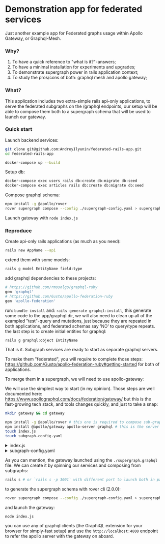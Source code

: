 # Demonstration app for federated services
Just another example app for Federated graphs usage within Apollo Gateway, or Graphql-Mesh.

### Why?
1. To have a quick reference to "what is it?"-answers;
2. To have a minimal installation for experiments and upgrades;
3. To demonstrate supergraph power in rails application context;
4. To study the pros/cons of both: graphql mesh and apollo gateway;

### What?
This application includes two extra-simple rails api-only applications,
to serve the federated subgraphs on the /graphql endpoints,
our setup will be able to compose them both to a supergraph schema
that will be used to launch our gateway.

### Quick start
Launch backend services:
```bash
git clone git@github.com:AndreyIlyunin/federated-rails-app.git
cd federated-rails-app

docker-compose up --build
```
Setup db:
```bash
docker-compose exec users rails db:create db:migrate db:seed
docker-compose exec articles rails db:create db:migrate db:seed
```
Compose graphql schema:
```bash
npm install -g @apollo/rover
rover supergraph compose --config ./supergraph-config.yaml > supergraph.graphql
```
Launch gateway with `node index.js`

### Reproduce
Create api-only rails applications (as much as you need):
```bash
rails new AppName --api
```
extend them with some models:
```bash
rails g model EntityName field:type
```
add graphql dependencies to these projects:
```ruby
# https://github.com/rmosolgo/graphql-ruby
gem 'graphql'
# https://github.com/Gusto/apollo-federation-ruby
gem 'apollo-federation'
```
run: `bundle install`
and: `rails generate graphql:install`,
this generate some code to the app/graphql dir,
we will also need to clean up all of the exampled "test"-query and mutations,
just because they are repeated in both applications, 
and federated schemas say 'NO' to query/type repeats.
the last step is to create initial entities for graphql:
```bash
rails g graphql:object EntityName
```
That is it. 
Subgraph services are ready to start as separate graphql servers.

To make them "federated", you will require to complete those steps: https://github.com/Gusto/apollo-federation-ruby#getting-started
for both of applications.

To merge them in a supergraph, we will need to use apollo-gateway:

We will use the simplest way to start (in my opinion).
Those steps are well documented here: https://www.apollographql.com/docs/federation/gateway/
but this is the fast-growing tech stack, and tools changes quickly, 
and just to take a snap:
```bash
mkdir gateway && cd gateway

npm install -g @apollo/rover # this one is required to compose sub-graphs into supergraph
npm install @apollo/gateway apollo-server graphql # this is the server with the gateway
touch index.js
touch subgraph-config.yaml 
```

<details>
  <summary>index.js</summary>

```js
const { ApolloServer } = require('apollo-server');
const { ApolloGateway } = require('@apollo/gateway');
const { readFileSync } = require('fs');

const supergraphSdl = readFileSync('./supergraph.graphql').toString();

const gateway = new ApolloGateway({
    supergraphSdl
});

const server = new ApolloServer({
    gateway,
});

server.listen().then(({ url }) => {
    console.log(`🚀 Gateway ready at ${url}`);
}).catch(err => {console.error(err)});

```
</details>

<details>
  <summary>subgraph-config.yaml</summary>

Make sure you know the ports for appropriate apps, in this example we run the users app on :3000, and the articles - :3001,
there is no matter which port or name to choose at this point.
```yaml
subgraphs:
  users:
    routing_url: http://localhost:3000/graphql
    schema:
      subgraph_url: http://localhost:3000/graphql
  articles:
    routing_url: http://localhost:3001/graphql
    schema:
      subgraph_url: http://localhost:3001/graphql
```
</details>

As you can mention, the gateway launched using the `./supergraph.graphql` file.
We can create it by spinning our services and composing from subgraphs:
```bash
rails s # or `rails s -p 3001` with different port to launch both in parallel
```

to generate the supergraph schema with rover cli (2.0.0):
```bash
rover supergraph compose --config ./supergraph-config.yaml > supergraph.graphql
```
and launch the gateway:
```bash
node index.js
```
you can use any of graphql clients (the GraphiQL extension for your browser for simply-fast setup)
and use the `http://localhost:4000` endpoint to refer the apollo server with the gateway on aboard.
